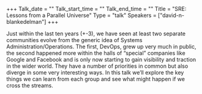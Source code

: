 +++
Talk_date = ""
Talk_start_time = ""
Talk_end_time = ""
Title = "SRE: Lessons from a Parallel Universe"
Type = "talk"
Speakers = ["david-n-blankedelman"]
+++


Just within the last ten years (+-3), we have seen at least two separate communities evolve from the generic idea of Systems Administration/Operations. The first, DevOps, grew up very much in public, the second happened more within the halls of “special” companies like Google and Facebook and is only now starting to gain visibility and traction in the wider world. They have a number of priorities in common but also diverge in some very interesting ways. In this talk we’ll explore the key things we can learn from each group and see what might happen if we cross the streams.

